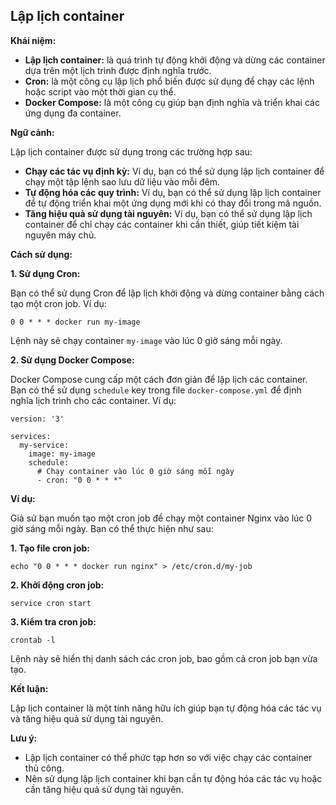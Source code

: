 ## Lập lịch container

**Khái niệm:**

- **Lập lịch container:** là quá trình tự động khởi động và dừng các container dựa trên một lịch trình được định nghĩa trước.
- **Cron:** là một công cụ lập lịch phổ biến được sử dụng để chạy các lệnh hoặc script vào một thời gian cụ thể.
- **Docker Compose:** là một công cụ giúp bạn định nghĩa và triển khai các ứng dụng đa container.

**Ngữ cảnh:**

Lập lịch container được sử dụng trong các trường hợp sau:

- **Chạy các tác vụ định kỳ:** Ví dụ, bạn có thể sử dụng lập lịch container để chạy một tập lệnh sao lưu dữ liệu vào mỗi đêm.
- **Tự động hóa các quy trình:** Ví dụ, bạn có thể sử dụng lập lịch container để tự động triển khai một ứng dụng mới khi có thay đổi trong mã nguồn.
- **Tăng hiệu quả sử dụng tài nguyên:** Ví dụ, bạn có thể sử dụng lập lịch container để chỉ chạy các container khi cần thiết, giúp tiết kiệm tài nguyên máy chủ.

**Cách sử dụng:**

**1. Sử dụng Cron:**

Bạn có thể sử dụng Cron để lập lịch khởi động và dừng container bằng cách tạo một cron job. Ví dụ:

```
0 0 * * * docker run my-image
```

Lệnh này sẽ chạy container `my-image` vào lúc 0 giờ sáng mỗi ngày.

**2. Sử dụng Docker Compose:**

Docker Compose cung cấp một cách đơn giản để lập lịch các container. Bạn có thể sử dụng `schedule` key trong file `docker-compose.yml` để định nghĩa lịch trình cho các container. Ví dụ:

```
version: '3'

services:
  my-service:
    image: my-image
    schedule:
      # Chạy container vào lúc 0 giờ sáng mỗi ngày
      - cron: "0 0 * * *"
```

**Ví dụ:**

Giả sử bạn muốn tạo một cron job để chạy một container Nginx vào lúc 0 giờ sáng mỗi ngày. Bạn có thể thực hiện như sau:

**1. Tạo file cron job:**

```
echo "0 0 * * * docker run nginx" > /etc/cron.d/my-job
```

**2. Khởi động cron job:**

```
service cron start
```

**3. Kiểm tra cron job:**

```
crontab -l
```

Lệnh này sẽ hiển thị danh sách các cron job, bao gồm cả cron job bạn vừa tạo.

**Kết luận:**

Lập lịch container là một tính năng hữu ích giúp bạn tự động hóa các tác vụ và tăng hiệu quả sử dụng tài nguyên.

**Lưu ý:**

- Lập lịch container có thể phức tạp hơn so với việc chạy các container thủ công.
- Nên sử dụng lập lịch container khi bạn cần tự động hóa các tác vụ hoặc cần tăng hiệu quả sử dụng tài nguyên.
